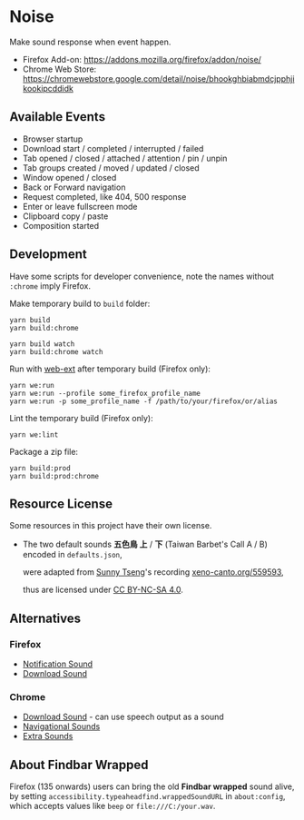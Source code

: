 Noise
=====

Make sound response when event happen.

- Firefox Add-on: https://addons.mozilla.org/firefox/addon/noise/
- Chrome Web Store: https://chromewebstore.google.com/detail/noise/bhookghbiabmdcjpphjikookipcddidk


Available Events
----------------

- Browser startup
- Download start / completed / interrupted / failed
- Tab opened / closed / attached / attention / pin / unpin
- Tab groups created / moved / updated / closed
- Window opened / closed
- Back or Forward navigation
- Request completed, like 404, 500 response
- Enter or leave fullscreen mode
- Clipboard copy / paste
- Composition started


Development
-----------

Have some scripts for developer convenience, note the names without `:chrome` imply Firefox.

Make temporary build to `build` folder:

    yarn build
    yarn build:chrome

    yarn build watch
    yarn build:chrome watch

Run with [web-ext][] after temporary build (Firefox only):

    yarn we:run
    yarn we:run --profile some_firefox_profile_name
    yarn we:run -p some_profile_name -f /path/to/your/firefox/or/alias

Lint the temporary build (Firefox only):

    yarn we:lint

Package a zip file:

    yarn build:prod
    yarn build:prod:chrome


Resource License
----------------

Some resources in this project have their own license.

- The two default sounds **五色鳥 上** / **下** (Taiwan Barbet's Call A / B)
  encoded in `defaults.json`,

  were adapted from [Sunny Tseng][]'s recording [xeno-canto.org/559593][],

  thus are licensed under [CC BY-NC-SA 4.0][].


Alternatives
------------

### Firefox

- [Notification Sound][]
- [Download Sound][]

### Chrome

- [Download Sound][Download Sound - Chrome] - can use speech output as a sound
- [Navigational Sounds][]
- [Extra Sounds][]


About Findbar Wrapped
---------------------

Firefox (135 onwards) users can bring the old **Findbar wrapped** sound alive,
by setting `accessibility.typeaheadfind.wrappedSoundURL` in `about:config`,
which accepts values like `beep` or `file:///C:/your.wav`.



[web-ext]: https://github.com/mozilla/web-ext
[Notification Sound]: https://addons.mozilla.org/firefox/addon/notification-sound/
[Download Sound]: https://addons.mozilla.org/firefox/addon/download-sound/
[Download Sound - Chrome]: https://chromewebstore.google.com/detail/download-sound/fmcbineojopoamfhaabogigdbpbklnld
[Extra Sounds]: https://chromewebstore.google.com/detail/extra-sounds/ibmbabeddalpanmbopnjlgcgcmdfboco
[Navigational Sounds]: https://chromewebstore.google.com/detail/navigational-sounds/plhoioliblcddpmljieonfdndcmjmkpd
[Sunny Tseng]: https://sunnytseng.ca/
[xeno-canto.org/559593]: https://www.xeno-canto.org/559593
[CC BY-NC-SA 4.0]: https://creativecommons.org/licenses/by-nc-sa/4.0/
